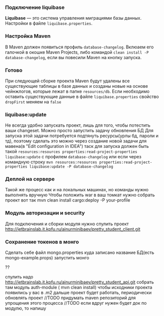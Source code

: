 ### Подключение liquibase

**Liquibase** — это система управления миграциями базы данных.
Настройки в файле `liquibase.properties`.

### Настройка Maven

В Maven должен появиться профиль `database-changelog`.
Вклюаем его галочкой в окошке Maven Projects, либо командой `clean install -P database-changelog`, если
вы повесили Maven на кнопку запуска.

### Готово

При следующей сборке проекта Maven будут удалены все существующие таблицы в базе данных и
созданы новые на основе чейнжлогов, которые лежат в папке `resources/db`. Если необходимо
оставить существующие данные в файле `liquibase.properties` свойство `dropFirst` меняем на `false`

### liquibase:update

Не всегда удобно запускать проект, лишь для того, чтобы потестить ваши changeset.
Можно просто запустить задачу обновления БД
Для запуска этой задачи потребуется подтянуть ресурсы(урлы бд, пароли и тд), поэтому
сделать это можно через создание новой задачи для мавена(в "Edit configuration in IDEA")
таск для запуска должен быть такой
`resources:resources properties:read-project-properties liquibase:update`
с профилем `database-changelog`
или если через командную строку
`mvn resources:resources properties:read-project-properties liquibase:update -P database-changelog`


### Деплой на сервере
Такой же процесс как и на локальных машинах, но команды нужно выполнять вручную
Чтобы положить war в ваш томкат нужно собрать проект вот так
 mvn clean install cargo:deploy -P your-profile
 
### Модуль авторизации и security
Для подключения и сборки модуля нужно спулить проект http://jetbrainslab.it.kpfu.ru/ainurminibaev/pretty_student_client.git


### Сохранение токенов в монго
Сделать себе файл mongo.properties куда записано название БД(есть mongo-example.props)
запустить монго

??

спулить надо http://jetbrainslab.it.kpfu.ru/ainurminibaev/pretty_student_api.git
собрать там модуль auth-module ( mvn clean install) чтобы исходники проекта появились у вас в .m2
дальше проект будет работать, периодически обновлять проект
//TODO придумать maven репозиторий для упрощения этого процесса
//TODO если вдруг нужен будет док по модулю, то напишу
